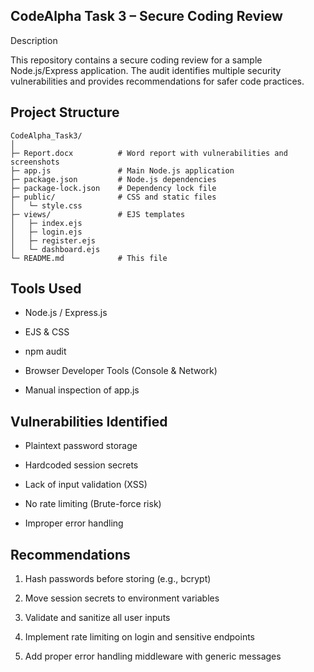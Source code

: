 ## CodeAlpha Task 3 – Secure Coding Review
Description

This repository contains a secure coding review for a sample Node.js/Express application. The audit identifies multiple security vulnerabilities and provides recommendations for safer code practices.

## Project Structure
```
CodeAlpha_Task3/
│
├─ Report.docx          # Word report with vulnerabilities and screenshots
├─ app.js               # Main Node.js application
├─ package.json         # Node.js dependencies
├─ package-lock.json    # Dependency lock file
├─ public/              # CSS and static files
│   └─ style.css
├─ views/               # EJS templates
│   ├─ index.ejs
│   ├─ login.ejs
│   ├─ register.ejs
│   └─ dashboard.ejs
└─ README.md            # This file
```

## Tools Used

- Node.js / Express.js

- EJS & CSS

- npm audit

- Browser Developer Tools (Console & Network)

- Manual inspection of app.js

## Vulnerabilities Identified

 - Plaintext password storage

- Hardcoded session secrets

- Lack of input validation (XSS)

- No rate limiting (Brute-force risk)

- Improper error handling

## Recommendations

1. Hash passwords before storing (e.g., bcrypt)

2. Move session secrets to environment variables

3. Validate and sanitize all user inputs

4. Implement rate limiting on login and sensitive endpoints

5. Add proper error handling middleware with generic messages
